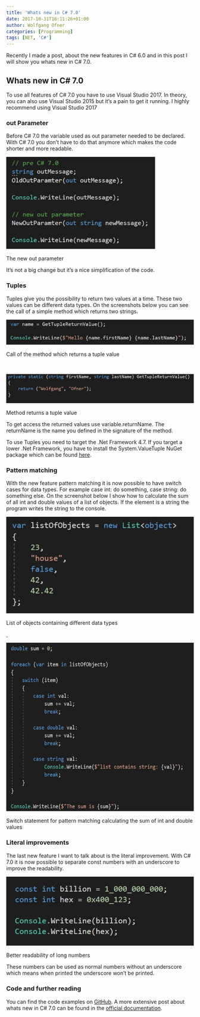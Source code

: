 ```yaml
---
title: 'Whats new in C# 7.0'
date: 2017-10-31T16:11:26+01:00
author: Wolfgang Ofner
categories: [Programming]
tags: [NET, 'C#']
---
```

Recently I made a post, about the new features in C# 6.0 and in this post I will show you whats new in C# 7.0.

## Whats new in C# 7.0

To use all features of C# 7.0 you have to use Visual Studio 2017. In theory, you can also use Visual Studio 2015 but it&#8217;s a pain to get it running. I highly recommend using Visual Studio 2017

### out Parameter

Before C# 7.0 the variable used as out parameter needed to be declared. With C# 7.0 you don&#8217;t have to do that anymore which makes the code shorter and more readable.

<div class="col-12 col-sm-10 aligncenter">
  <a href="/assets/img/posts/2017/10/out-parameter.jpg"><img loading="lazy" src="/assets/img/posts/2017/10/out-parameter.jpg" alt="new in C# 7.0 the out parameter" width="400" height="247"/></a>
  
  <p>
    The new out parameter
  </p>
</div>

It&#8217;s not a big change but it&#8217;s a nice simplification of the code.

### Tuples

Tuples give you the possibility to return two values at a time. These two values can be different data types. On the screenshots below you can see the call of a simple method which returns two strings.

<div class="col-12 col-sm-10 aligncenter">
  <a href="/assets/img/posts/2017/10/Tuples-call.jpg"><img loading="lazy" src="/assets/img/posts/2017/10/Tuples-call.jpg" alt="Tuples call" /></a>
  
  <p>
    Call of the method which returns a tuple value
  </p>
</div>

&nbsp;

<div class="col-12 col-sm-10 aligncenter">
  <a href="/assets/img/posts/2017/10/Tuples-return.jpg"><img loading="lazy" src="/assets/img/posts/2017/10/Tuples-return.jpg" alt="Tuples return" /></a>
  
  <p>
    Method returns a tuple value
  </p>
</div>

To get access the returned values use variable.returnName. The returnName is the name you defined in the signature of the method.

To use Tuples you need to target the .Net Framework 4.7. If you target a lower .Net Framework, you have to install the System.ValueTuple NuGet package which can be found [here](https://www.nuget.org/packages/System.ValueTuple/).

### Pattern matching

With the new feature pattern matching it is now possible to have switch cases for data types. For example case int: do something, case string: do something else. On the screenshot below I show how to calculate the sum of all int and double values of a list of objects. If the element is a string the program writes the string to the console.

<div class="col-12 col-sm-10 aligncenter">
  <a href="/assets/img/posts/2017/10/pattern-matching-list.jpg"><img loading="lazy" src="/assets/img/posts/2017/10/pattern-matching-list.jpg" alt="pattern matching list" /></a>
  
  <p>
    List of objects containing different data types
  </p>
</div>

[ ](/assets/img/posts/2017/10/pattern-matching-list.jpg)

<div class="col-12 col-sm-10 aligncenter">
  <a href="/assets/img/posts/2017/10/pattern-matching.jpg"><img loading="lazy" src="/assets/img/posts/2017/10/pattern-matching.jpg" alt="pattern matching" width="600" height="452"  /></a>
  
  <p>
    Switch statement for pattern matching calculating the sum of int and double values
  </p>
</div>

### Literal improvements

The last new feature I want to talk about is the literal improvement. With C# 7.0 it is now possible to separate const numbers with an underscore to improve the readability.

<div class="col-12 col-sm-10 aligncenter">
  <a href="/assets/img/posts/2017/10/Literal-improvements.jpg"><img loading="lazy" src="/assets/img/posts/2017/10/Literal-improvements.jpg" alt="Literal improvements" /></a>
  
  <p>
    Better readability of long numbers
  </p>
</div>

These numbers can be used as normal numbers without an underscore which means when printed the underscore won&#8217;t be printed.

### Code and further reading

You can find the code examples on [GitHub](https://github.com/WolfgangOfner/CSharp-7.0). A more extensive post about whats new in C# 7.0 can be found in the <a href="https://docs.microsoft.com/en-us/dotnet/csharp/whats-new/csharp-7" target="_blank" rel="noopener noreferrer">official documentation</a>.